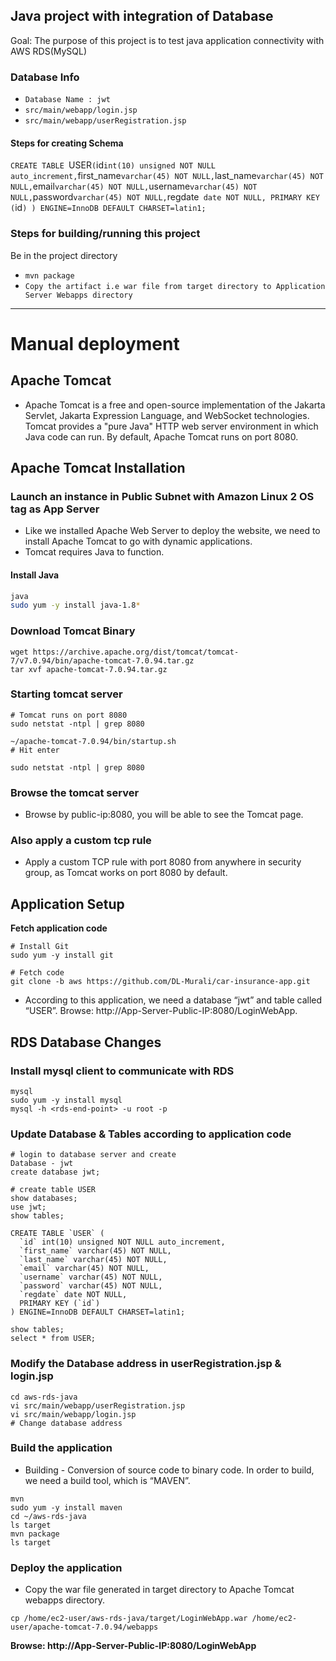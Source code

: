 ## Java project with integration of Database

Goal: The purpose of this project is to test java application connectivity with AWS RDS(MySQL)

### Database Info 
- `Database Name : jwt`
- `src/main/webapp/login.jsp`
- `src/main/webapp/userRegistration.jsp`

#### Steps for creating Schema

`CREATE TABLE `USER` (
  `id` int(10) unsigned NOT NULL auto_increment,
  `first_name` varchar(45) NOT NULL,
  `last_name` varchar(45) NOT NULL,
  `email` varchar(45) NOT NULL,
  `username` varchar(45) NOT NULL,
  `password` varchar(45) NOT NULL,
  `regdate` date NOT NULL,
  PRIMARY KEY  (`id`)
) ENGINE=InnoDB DEFAULT CHARSET=latin1;`


### Steps for building/running this project

Be in the project directory
- `mvn package`
- `Copy the artifact i.e war file from target directory to Application Server Webapps directory`


--------------------------------------------------------------------------
# Manual deployment

## Apache Tomcat

- Apache Tomcat is a free and open-source implementation of the Jakarta Servlet, Jakarta Expression Language, and WebSocket technologies. Tomcat provides a "pure Java" HTTP web server environment in which Java code can run. By default, Apache Tomcat runs on port 8080.

## Apache Tomcat Installation

### Launch an instance in Public Subnet with Amazon Linux 2 OS tag as App Server

- Like we installed Apache Web Server to deploy the website, we need to install Apache Tomcat to go with dynamic applications.
- Tomcat requires Java to function.
  
#### Install Java
```bash
java
sudo yum -y install java-1.8*
```
### Download Tomcat Binary
```
wget https://archive.apache.org/dist/tomcat/tomcat-7/v7.0.94/bin/apache-tomcat-7.0.94.tar.gz
tar xvf apache-tomcat-7.0.94.tar.gz

```
### Starting tomcat server
```
# Tomcat runs on port 8080
sudo netstat -ntpl | grep 8080

~/apache-tomcat-7.0.94/bin/startup.sh 
# Hit enter

sudo netstat -ntpl | grep 8080

```
### Browse the tomcat server
- Browse by public-ip:8080, you will be able to see the Tomcat page.

### Also apply a custom tcp rule
- Apply a custom TCP rule with port 8080 from anywhere in security group, as Tomcat works on port 8080 by default.

## Application Setup
**Fetch application code**
```
# Install Git
sudo yum -y install git

# Fetch code
git clone -b aws https://github.com/DL-Murali/car-insurance-app.git

```
- According to this application, we need a database “jwt” and table called “USER”. Browse: http://App-Server-Public-IP:8080/LoginWebApp.

## RDS Database Changes
### Install mysql client to communicate with RDS
```
mysql
sudo yum -y install mysql
mysql -h <rds-end-point> -u root -p
```
### Update Database & Tables according to application code
```
# login to database server and create
Database - jwt
create database jwt;

# create table USER
show databases;
use jwt;
show tables;

CREATE TABLE `USER` (
  `id` int(10) unsigned NOT NULL auto_increment,
  `first_name` varchar(45) NOT NULL,
  `last_name` varchar(45) NOT NULL,
  `email` varchar(45) NOT NULL,
  `username` varchar(45) NOT NULL,
  `password` varchar(45) NOT NULL,
  `regdate` date NOT NULL,
  PRIMARY KEY (`id`)
) ENGINE=InnoDB DEFAULT CHARSET=latin1;	   

show tables;
select * from USER;
```
### Modify the Database address in userRegistration.jsp & login.jsp
```
cd aws-rds-java
vi src/main/webapp/userRegistration.jsp
vi src/main/webapp/login.jsp
# Change database address
```
### Build the application
- Building - Conversion of source code to binary code. In order to build, we need a build tool, which is “MAVEN”.
```
mvn
sudo yum -y install maven
cd ~/aws-rds-java
ls target
mvn package
ls target
```
### Deploy the application
- Copy the war file generated in target directory to Apache Tomcat webapps directory.
```
cp /home/ec2-user/aws-rds-java/target/LoginWebApp.war /home/ec2-user/apache-tomcat-7.0.94/webapps
```
**Browse: http://App-Server-Public-IP:8080/LoginWebApp**

